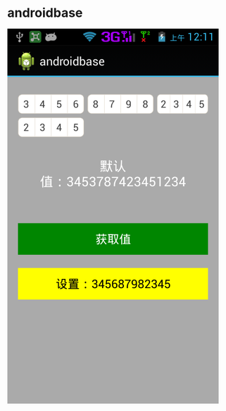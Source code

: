 # androidbase


![](https://github.com/longtaoge/androidbase/blob/master/app/device-2015-07-31-001127.png)
